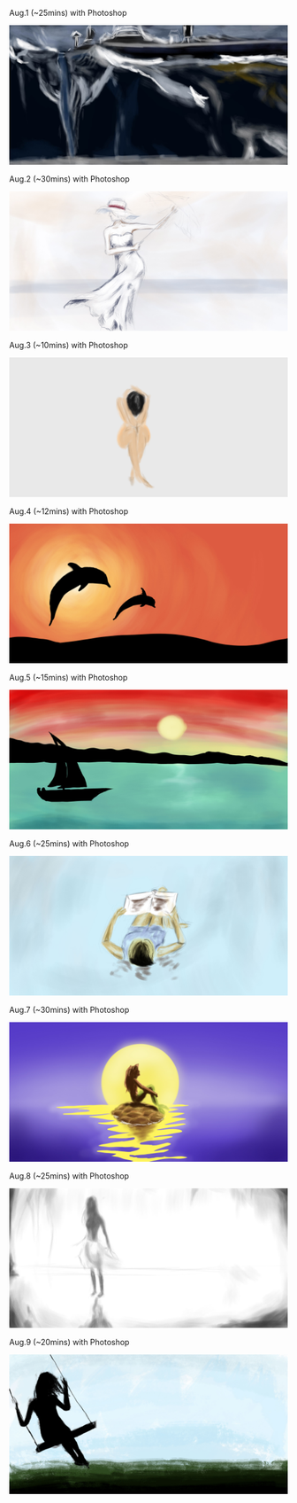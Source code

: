 Aug.1 (~25mins) with Photoshop

![Defense](1.jpg)

Aug.2 (~30mins) with Photoshop

![Rain](2.jpg)

Aug.3 (~10mins) with Photoshop

![Anxious](3.jpg)

Aug.4 (~12mins) with Photoshop

![Parents](4.jpg)

Aug.5 (~15mins) with Photoshop

![Drive](5.jpg)

Aug.6 (~25mins) with Photoshop

![Reading](6.jpg)

Aug.7 (~30mins) with Photoshop

![Fishwomen](7.jpg)

Aug.8 (~25mins) with Photoshop

![Walking](8.jpg)

Aug.9 (~20mins) with Photoshop

![Move](9.jpg)

